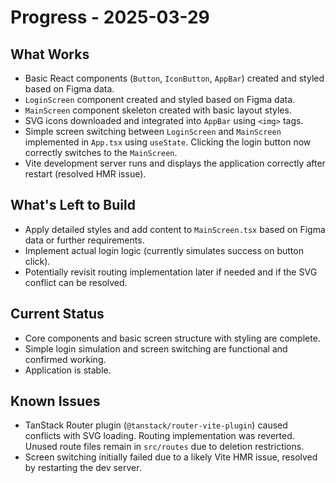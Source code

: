# Progress - 2025-03-29

## What Works
- Basic React components (`Button`, `IconButton`, `AppBar`) created and styled based on Figma data.
- `LoginScreen` component created and styled based on Figma data.
- `MainScreen` component skeleton created with basic layout styles.
- SVG icons downloaded and integrated into `AppBar` using `<img>` tags.
- Simple screen switching between `LoginScreen` and `MainScreen` implemented in `App.tsx` using `useState`. Clicking the login button now correctly switches to the `MainScreen`.
- Vite development server runs and displays the application correctly after restart (resolved HMR issue).

## What's Left to Build
- Apply detailed styles and add content to `MainScreen.tsx` based on Figma data or further requirements.
- Implement actual login logic (currently simulates success on button click).
- Potentially revisit routing implementation later if needed and if the SVG conflict can be resolved.

## Current Status
- Core components and basic screen structure with styling are complete.
- Simple login simulation and screen switching are functional and confirmed working.
- Application is stable.

## Known Issues
- TanStack Router plugin (`@tanstack/router-vite-plugin`) caused conflicts with SVG loading. Routing implementation was reverted. Unused route files remain in `src/routes` due to deletion restrictions.
- Screen switching initially failed due to a likely Vite HMR issue, resolved by restarting the dev server.
